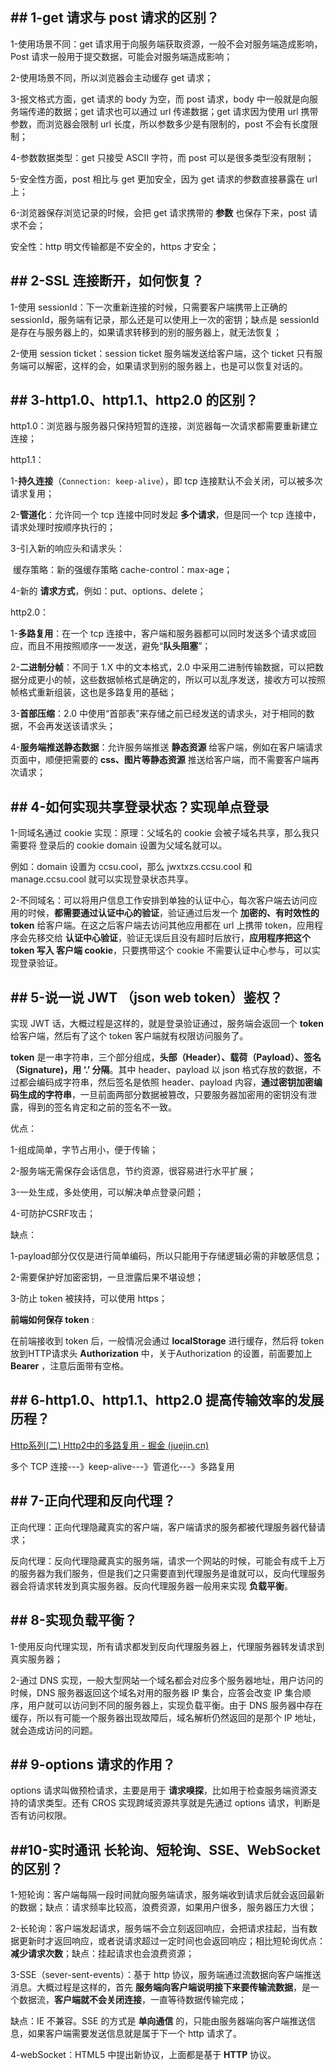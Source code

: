 ## \## 1-get 请求与 post 请求的区别？

1-使用场景不同：get 请求用于向服务端获取资源，一般不会对服务端造成影响，Post 请求一般用于提交数据，可能会对服务端造成影响；

2-使用场景不同，所以浏览器会主动缓存 get 请求；

3-报文格式方面，get 请求的 body 为空，而 post 请求，body 中一般就是向服务端传递的数据；get 请求也可以通过 url 传递数据；get 请求因为使用 url 携带参数，而浏览器会限制 url 长度，所以参数多少是有限制的，post 不会有长度限制；

4-参数数据类型：get 只接受 ASCII 字符，而 post 可以是很多类型没有限制；

5-安全性方面，post 相比与 get 更加安全，因为 get 请求的参数直接暴露在 url 上；

6-浏览器保存浏览记录的时候，会把 get 请求携带的 **参数** 也保存下来，post 请求不会；

安全性：http 明文传输都是不安全的，https 才安全；

## \## 2-SSL 连接断开，如何恢复？

1-使用 sessionId：下一次重新连接的时候，只需要客户端携带上正确的 sessionId，服务端有记录，那么还是可以使用上一次的密钥；缺点是 sessionId 是存在与服务器上的，如果请求转移到的别的服务器上，就无法恢复；

2-使用 session ticket：session ticket 服务端发送给客户端，这个 ticket 只有服务端可以解密，这样的会，如果请求到别的服务器上，也是可以恢复对话的。

## \## 3-http1.0、http1.1、http2.0 的区别？

http1.0：浏览器与服务器只保持短暂的连接，浏览器每一次请求都需要重新建立连接；

http1.1：

  1-**持久连接**（`Connection: keep-alive`），即 tcp 连接默认不会关闭，可以被多次请求复用；

  2-**管道化**：允许同一个 tcp 连接中同时发起 **多个请求**，但是同一个 tcp 连接中，请求处理时按顺序执行的；

  3-引入新的响应头和请求头：

​    缓存策略：新的强缓存策略 cache-control：max-age；

  4-新的 **请求方式**，例如：put、options、delete；

http2.0：

  1-**多路复用**：在一个 tcp 连接中，客户端和服务器都可以同时发送多个请求或回应，而且不用按照顺序一一发送，避免“**队头阻塞**”；

 2-**二进制分帧**：不同于 1.X 中的文本格式，2.0 中采用二进制传输数据，可以把数据分成更小的帧，这些数据帧格式是确定的，所以可以乱序发送，接收方可以按照帧格式重新组装，这也是多路复用的基础；

  3-**首部压缩**：2.0 中使用“首部表”来存储之前已经发送的请求头，对于相同的数据，不会再发送该请求头；

  4-**服务端推送静态数据**：允许服务端推送 **静态资源** 给客户端，例如在客户端请求页面中，顺便把需要的 **css、图片等静态资源** 推送给客户端，而不需要客户端再次请求；

## \## 4-如何实现共享登录状态？实现单点登录

1-同域名通过 cookie 实现：原理：父域名的 cookie 会被子域名共享，那么我只需要将 登录后的 cookie domain 设置为父域名就可以。

  例如：domain 设置为 ccsu.cool，那么 jwxtxzs.ccsu.cool 和 manage.ccsu.cool 就可以实现登录状态共享。

2-不同域名：可以将用户信息工作安排到单独的认证中心，每次客户端去访问应用的时候，**都需要通过认证中心的验证**，验证通过后发一个 **加密的、有时效性的 token** 给客户端。在这之后客户端去访问其他应用都在 url 上携带 token，应用程序会先移交给 **认证中心验证**，验证无误后且没有超时后放行，**应用程序把这个 token 写入 客户端 cookie**，只要携带这个 cookie 不需要认证中心参与，可以实现登录验证。

## \## 5-说一说 JWT （json web token）鉴权？

实现 JWT 话，大概过程是这样的，就是登录验证通过，服务端会返回一个 **token** 给客户端，然后有了这个 token 客户端就有权限访问服务了。

**token** 是一串字符串，三个部分组成，**头部（Header）、载荷（Payload）、签名（Signature)，用 ‘.’ 分隔**。其中 header、payload 以 json 格式存放的数据，不过都会编码成字符串，然后签名是依照 header、payload 内容，**通过密钥加密编码生成的字符串**，一旦前面两部分数据被篡改，只要服务器加密用的密钥没有泄露，得到的签名肯定和之前的签名不一致。

优点：

  1-组成简单，字节占用小，便于传输；

  2-服务端无需保存会话信息，节约资源，很容易进行水平扩展；

  3-一处生成，多处使用，可以解决单点登录问题；

  4-可防护CSRF攻击；

缺点：

  1-payload部分仅仅是进行简单编码，所以只能用于存储逻辑必需的非敏感信息；

  2-需要保护好加密密钥，一旦泄露后果不堪设想；

  3-防止 token 被挟持，可以使用 https；

**前端如何保存 token** :

  在前端接收到 token 后，一般情况会通过 **localStorage** 进行缓存，然后将 token 放到HTTP请求头 **Authorization** 中，关于Authorization 的设置，前面要加上 **Bearer** ，注意后面带有空格。

## \## 6-http1.0、http1.1、http2.0  提高传输效率的发展历程？

[Http系列(二) Http2中的多路复用 - 掘金 (juejin.cn)](https://juejin.cn/post/6844903935648497678#heading-6)

  多个 TCP 连接---》keep-alive---》管道化---》多路复用

## \## 7-正向代理和反向代理？

正向代理：正向代理隐藏真实的客户端，客户端请求的服务都被代理服务器代替请求；

反向代理：反向代理隐藏真实的服务端，请求一个网站的时候，可能会有成千上万的服务器为我们服务，但是我们之只需要直到代理服务是谁就可以，反向代理服务器会将请求转发到真实服务器。反向代理服务器一般用来实现 **负载平衡**。

## \## 8-实现负载平衡？

1-使用反向代理实现，所有请求都发到反向代理服务器上，代理服务器转发请求到真实服务器；

2-通过 DNS 实现，一般大型网站一个域名都会对应多个服务器地址，用户访问的时候，DNS 服务器返回这个域名对用的服务器 IP 集合，应答会改变 IP 集合顺序，用户就可以访问到不同的服务器上，实现负载平衡。由于 DNS 服务器中存在缓存，所以有可能一个服务器出现故障后，域名解析仍然返回的是那个 IP 地址，就会造成访问的问题。

## \## 9-options 请求的作用？

options 请求叫做预检请求，主要是用于 **请求嗅探**，比如用于检查服务端资源支持的请求类型。还有 CROS 实现跨域资源共享就是先通过 options 请求，判断是否有访问权限。

## ##10-实时通讯 长轮询、短轮询、SSE、WebSocket 的区别？

1-短轮询：客户端每隔一段时间就向服务端请求，服务端收到请求后就会返回最新的数据；缺点：请求频率比较高，浪费资源，如果用户很多，服务器压力大很；

2-长轮询：客户端发起请求，服务端不会立刻返回响应，会把请求挂起，当有数据更新时才返回响应，或者说请求超过一定时间也会返回响应；相比短轮询优点：**减少请求次数**；缺点：挂起请求也会浪费资源；

3-SSE（sever-sent-events）：基于 http 协议，服务端通过流数据向客户端推送消息。大概过程是这样的，首先 **服务端向客户端说明接下来要传输流数据**，是一个数据流，**客户端就不会关闭连接**，一直等待数据传输完成；

缺点：IE 不兼容。SSE 的方式是 **单向通信** 的，只能由服务器端向客户端推送信息，如果客户端需要发送信息就是属于下一个 http 请求了。

4-webSocket：HTML5 中提出新协议，上面都是基于 **HTTP** 协议。